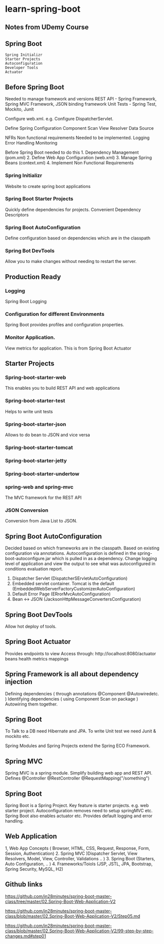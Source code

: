 # learn-spring-boot
## Notes from UDemy Course

## Spring Boot
	Spring Initializr
	Starter Projects
	Autoconfiguration
	Developer Tools
	Actuator
	
## Before Spring Boot
Needed to manage framework and versions
REST API - Spring Framework, Spring MVC Framework, JSON binding framework
Unit Tests - Spring Test, Mockito, Junit

Configure web.xml. e.g. Configure DispatcherServlet.

Define Spring Configuration
Component Scan
View Resolver
Data Source 

NFRs Non functional requirements
Needed to be implemented.
Logging 
Error Handling
Monitoring

Before Spring Boot needed to do this
	1. Dependency Management (pom.xml)
	2. Define Web App Configuration (web.xml)
	3. Manage Spring Beans (context.xml)
	4. Implement Non Functional Requirements

### Spring Initializr
Website to create spring boot applications

### Spring Boot Starter Projects
Quickly define dependencies for projects.
Convenient Dependency Descriptors

### Spring Boot AutoConfiguration
Define configuration based on dependencies which are in the classpath

### Spring Bot DevTools
Allow you to make changes without needing to restart the server.


## Production Ready
### Logging
Spring Boot Logging

### Configuration for different Environments
Spring Boot provides profiles and configuration properties.

### Monitor Application.
View metrics for application. This is from Spring Boot Actuator

## Starter Projects
### Spring-boot-starter-web 
This enables you to build REST API and web applications

### Spring-boot-starter-test
Helps to write unit tests

### Spring-boot-starter-json
Allows to do bean to JSON and vice versa

### Spring-boot-starter-tomcat
### Spring-boot-starter-jetty
### Spring-boot-starter-undertow

### spring-web and spring-mvc
The MVC framework for the REST API


### JSON Conversion
Conversion from Java List to JSON.


## Spring Boot AutoConfiguration
Decided based on which frameworks are in the classpath.
Based on existing configuration via annotations.
Autoconfiguration is defined in the spring-boot-autoconfigure.jar which is pulled in as a dependency.
Change logging level of application and view the output to see what was autoconfigured in conditions evaluation report.

1. Dispatcher Servlet (DispatcherSErvletAutoConfiguration)
2. Embedded servlet container. Tomcat is the default (EmbeddedWebServerFactoryCustomizerAutoConfiguration)
3. Default Error Page (ERrorMvcAutoConfiguration)
4. Bean <-> JSON (JacksonHttpMessageConvertersConfiguration)

## Spring Boot DevTools
Allow hot deploy of tools.

## Spring Boot Actuator
Provides endpoints to view
Access through: http://localhost:8080/actuator
beans
health
metrics
mappings


## Spring Framework is all about dependency injection
Defining dependencies ( through annotations @Component @Autowiredetc. )
Identifying dependencies ( using Component Scan on package )
Autowiring them together.

## Spring Boot
To Talk to a DB need Hibernate and JPA. To write Unit test we need Junit & mockito etc.

Spring Modules and Spring Projects extend the Spring ECO Framework.

## Spring MVC
Spring MVC is a spring module. Simplify building web app and REST API.
Defines @Controller @RestController @RequestMapping("/something")

## Spring Boot
Spring Boot is a Spring Project.
Key feature is starter projects.
e.g. web starter project.
Autoconfiguration removes need to setup springMVC etc.
Spring Boot also enables actuator etc.
Provides default logging and error handling.

## Web Application
1, Web App Concepts ( Browser, HTML, CSS, Request, Response, Form, Session, Authentication)
2. Spring MVC )Dispatcher Servlet, View Resolvers, Model, View, Controller, Validations .. )
3. Spring Boot (Starters, Auto Configuration, .. )
4. Frameworks/Toiols (JSP, JSTL, JPA, Bootstrap, Spring Security, MySQL, H2)

## Github links
https://github.com/in28minutes/spring-boot-master-class/tree/master/02.Spring-Boot-Web-Application-V2

https://github.com/in28minutes/spring-boot-master-class/blob/master/02.Spring-Boot-Web-Application-V2/Step05.md

https://github.com/in28minutes/spring-boot-master-class/blob/master/02.Spring-Boot-Web-Application-V2/99-step-by-step-changes.md#step01





